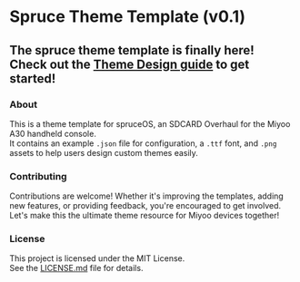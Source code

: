 # Spruce Theme Template (v0.1)
The spruce theme template is finally here!
<br>
Check out the [Theme Design guide](https://github.com/spruceUI/spruceOS/wiki/Theme-Design-guide) to get started!
---
### About

This is a theme template for spruceOS, an SDCARD Overhaul for the Miyoo A30 handheld console. 
<br>
It contains an example `.json` file for configuration, a `.ttf` font, and `.png` assets to help users design custom themes easily.

### Contributing

Contributions are welcome! Whether it's improving the templates, adding new features, or providing feedback, you're encouraged to get involved. Let's make this the ultimate theme resource for Miyoo devices together!

### License

This project is licensed under the MIT License. 
<br>
See the [LICENSE.md](LICENSE.md) file for details.
